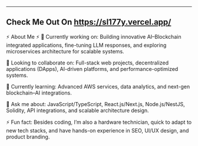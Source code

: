 -------------------------------------------------------------------
Check Me Out On https://sl177y.vercel.app/
-------------------------------------------------------------------
⚡ About Me ⚡
🔭 Currently working on: Building innovative AI–Blockchain integrated applications, fine-tuning LLM responses, and exploring microservices architecture for scalable systems.

👯 Looking to collaborate on: Full-stack web projects, decentralized applications (DApps), AI-driven platforms, and performance-optimized systems.

🌱 Currently learning: Advanced AWS services, data analytics, and next-gen blockchain–AI integrations.

💬 Ask me about: JavaScript/TypeScript, React.js/Next.js, Node.js/NestJS, Solidity, API integrations, and scalable architecture design.

⚡ Fun fact: Besides coding, I’m also a hardware technician, quick to adapt to new tech stacks, and have hands-on experience in SEO, UI/UX design, and product branding.



